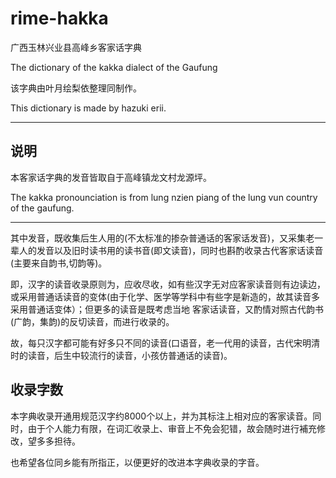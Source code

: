 # rime-hakka

广西玉林兴业县高峰乡客家话字典

The dictionary of  the kakka dialect of the Gaufung



该字典由叶月绘梨依整理同制作。

This dictionary is made by hazuki erii.



---

 
## 说明

本客家话字典的发音皆取自于高峰镇龙文村龙源坪。

The kakka pronounciation is from lung nzien piang of the lung vun country of the gaufung.


 
---


其中发音，既收集后生人用的(不太标准的掺杂普通话的客家话发音)，又采集老一辈人的发音以及旧时读书用的读书音(即文读音)，同时也斟酌收录古代客家话读音(主要来自韵书,切韵等)。

即，汉字的读音收录原则为，应收尽收，如有些汉字无对应客家读音则有边读边，或采用普通话读音的变体(由于化学、医学等学科中有些字是新造的，故其读音多采用普通话变体）；但更多的读音是既考虑当地
客家话读音，又酌情对照古代韵书(广韵，集韵)的反切读音，而进行收录的。

故，每只汉字都可能有好多只不同的读音(口语音，老一代用的读音，古代宋明清时的读音，后生中较流行的读音，小孩仿普通话的读音)。

## 收录字数 
本字典收录开通用规范汉字约8000个以上，并为其标注上相对应的客家读音。同时，由于个人能力有限，在词汇收录上、审音上不免会犯错，故会随时进行補充修改，望多多担待。

也希望各位同乡能有所指正，以便更好的改进本字典收录的字音。

